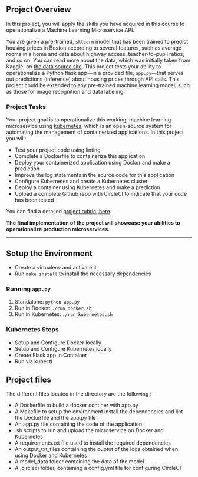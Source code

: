 [![<Bolobolobob>](https://circleci.com/gh/Bolobolobob/project4-udacity-devops.svg?style=svg)](https://app.circleci.com/pipelines/github/Bolobolobob/project4-udacity-devops?branch=master)

## Project Overview

In this project, you will apply the skills you have acquired in this course to operationalize a Machine Learning Microservice API. 

You are given a pre-trained, `sklearn` model that has been trained to predict housing prices in Boston according to several features, such as average rooms in a home and data about highway access, teacher-to-pupil ratios, and so on. You can read more about the data, which was initially taken from Kaggle, on [the data source site](https://www.kaggle.com/c/boston-housing). This project tests your ability to operationalize a Python flask app—in a provided file, `app.py`—that serves out predictions (inference) about housing prices through API calls. This project could be extended to any pre-trained machine learning model, such as those for image recognition and data labeling.

### Project Tasks

Your project goal is to operationalize this working, machine learning microservice using [kubernetes](https://kubernetes.io/), which is an open-source system for automating the management of containerized applications. In this project you will:
* Test your project code using linting
* Complete a Dockerfile to containerize this application
* Deploy your containerized application using Docker and make a prediction
* Improve the log statements in the source code for this application
* Configure Kubernetes and create a Kubernetes cluster
* Deploy a container using Kubernetes and make a prediction
* Upload a complete Github repo with CircleCI to indicate that your code has been tested

You can find a detailed [project rubric, here](https://review.udacity.com/#!/rubrics/2576/view).

**The final implementation of the project will showcase your abilities to operationalize production microservices.**

---

## Setup the Environment

* Create a virtualenv and activate it
* Run `make install` to install the necessary dependencies

### Running `app.py`

1. Standalone:  `python app.py`
2. Run in Docker:  `./run_docker.sh`
3. Run in Kubernetes:  `./run_kubernetes.sh`

### Kubernetes Steps

* Setup and Configure Docker locally
* Setup and Configure Kubernetes locally
* Create Flask app in Container
* Run via kubectl

## Project files

The different files located in the directory are the following :
* A Dockerfile to build a docker continer with app.py
* A Makefile to setup the environment install the dependencies and lint the Dockerfile and the app.py file
* An app.py file containing the code of the application
* .sh scripts to run and upload the microservice on Docker and Kubernetes
* A requirements.txt file used to install the required dependencies
* An output_txt_files containing the ouptut of the logs obtained when using Docker and Kubernetes
* A model_data folder containing the data of the model
* A .circleci folder, containing a config.yml file for configuring CircleCI
